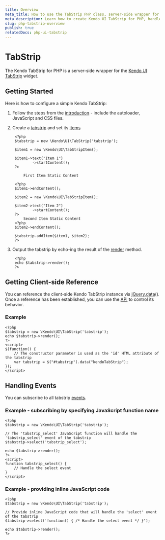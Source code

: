```yaml
---
title: Overview
meta_title: How to use the TabStrip PHP class, server-side wrapper for Kendo UI TabStrip widget
meta_description: Learn how to create Kendo UI TabStrip for PHP, handle Kendo UI TabStrip Events, access an existing tabstrip.
slug: php-tabstrip-overview
publish: true
relatedDocs: php-ui-tabstrip
---
```


# TabStrip

The Kendo TabStrip for PHP is a server-side wrapper for the [Kendo UI TabStrip](http://docs.kendoui.com/api/web/tabstrip) widget.

## Getting Started

Here is how to configure a simple Kendo TabStrip:

1. Follow the steps from the [introduction](/getting-started/using-kendo-with/php/introduction) - include the autoloader, JavaScript and CSS files.
1. Create a [tabstrip](/api/wrappers/php/Kendo/UI/TabStrip) and set its [items](/api/wrappers/php/Kendo/UI/TabStrip#addItem)

        <?php
        $tabstrip = new \Kendo\UI\TabStrip('tabstrip');

        $item1 = new \Kendo\UI\TabStripItem();

        $item1->text("Item 1")
                ->startContent();
        ?>

            First Item Static Content

        <?php
        $item1->endContent();

        $item2 = new \Kendo\UI\TabStripItem();

        $item2->text("Item 2")
                ->startContent();
        ?>
            Second Item Static Content
        <?php
        $item2->endContent();

        $tabstrip.addItem($item1, $item2);
        ?>

1. Output the tabstrip by echo-ing the result of the [render](/api/wrappers/php/Kendo/UI/Widget#render) method.

        <?php
        echo $tabstrip->render();
        ?>

## Getting Client-side Reference

You can reference the client-side Kendo TabStrip instance via [jQuery.data()](http://api.jquery.com/jQuery.data/).
Once a reference has been established, you can use the [API](/api/web/tabstrip#methods) to control its behavior.

### Example

    <?php
    $tabstrip = new \Kendo\UI\TabStrip('tabstrip');
    echo $tabstrip->render();
    ?>
    <script>
    $(function() {
        // The constructor parameter is used as the 'id' HTML attribute of the tabstrip
        var tabstrip = $("#tabstrip").data("kendoTabStrip");
    });
    </script>

## Handling Events

You can subscribe to all tabstrip [events](/api/web/tabstrip#events).

### Example - subscribing by specifying JavaScript function name

    <?php
    $tabstrip = new \Kendo\UI\TabStrip('tabstrip');

    // The 'tabstrip_select' JavaScript function will handle the 'tabstrip_select' event of the tabstrip
    $tabstrip->select('tabstrip_select');

    echo $tabstrip->render();
    ?>
    <script>
    function tabstrip_select() {
        // Handle the select event
    }
    </script>

### Example - providing inline JavaScript code

    <?php
    $tabstrip = new \Kendo\UI\TabStrip('tabstrip');

    // Provide inline JavaScript code that will handle the 'select' event of the tabstrip
    $tabstrip->select('function() { /* Handle the select event */ }');

    echo $tabstrip->render();
    ?>
